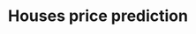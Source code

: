 ---
title: Houses price prediction
link: https://github.com/ahenrij/univ-rennes1-m1miage-mpc-project
description: Short-term forecast methods course final project, prediction of house price Time-Series.
---